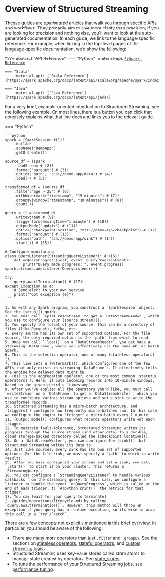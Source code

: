 # Overview of Structured Streaming

Thesse guides are _opinionated_ articles that walk you through specific APIs and workflows. They primarily aim to give more clarity than precision; if you are looking for precision and nothing else, you'll want to look at the auto-generated documentation. In each guide, we link to the language-specific reference. For example, when linking to the top-level pages of the language-specific documentation, we'd show the following:

???+ abstract "API Reference"
    === "Python"
        :material-api: [`PySpark Reference`](https://spark.apache.org/docs/latest/api/python/index.html)
    
    === "Scala"
        :material-api: [`Scala Reference`](https://spark.apache.org/docs/latest/api/scala/org/apache/spark/index.html)

    === "Java"
        :material-api: [`Java Reference`](https://spark.apache.org/docs/latest/api/java/)

For a very brief, example-oriented introduction to Structured Streaming, see the following example. On most lines, there is a button you can click that concisely explains what that line does and links you to the relevant guide.

=== "Python"

    ```python
    spark = (SparkSession #(1)!
        .builder
        .appName("DemoApp")
        .getOrCreate())
    
    source_df = (spark
        .readStream # (2)!
        .format("parquet") # (3)!
        .option("path", "s3a://demo-app/data") # (4)!
        .load()) # (5)!
    
    transformed_df = (source_df
        .filter("age > 25") # (6)!
        .withWatermark("timestamp", "15 minutes") # (7)!
        .groupBy(window("timestamp", "10 minutes")) # (8)!
        .count())
    
    query = (transformed_df
        .writeStream # (9)!
        .trigger(processingTime="1 minute") # (10)!
        .outputMode("update") # (11)!
        .option("checkpointLocation", "s3a://demo-app/checkpoint") # (12)!
        .format("parquet") # (13)!
        .option("path", "s3a://demo-app/sink") # (14)!
        .start()) # (15)!

    # Configure monitoring
    class QueryListener(StreamingQueryListener): # (16)!
        def onQueryProgress(self, event: QueryProgressEvent):
            print("Query made progress: ", event.progress)
    spark.streams.addListener(QueryListener())

    try:
        query.awaitTermination() # (17)!
    except Exception as e:
        # Send alert to your own service
        print(f"Got exception {e}")
    ```

    1. As with any Spark program, you construct a `SparkSession` object. See the [setup]() guide.
    2. You must call `spark.readStream` to get a `DataStreamReader`, which you use to configure your [source stream]().
    3. You specify the format of your source. This can be a directory of files (like Parquet), Kafka, etc.
    4. Every source has its own set of supported options. For the file source, the only required option is the `path` from which to read.
    5. Once you call `.load()` on a `DataStreamReader`, you get back a streaming `DataFrame`, where you effectively use the same API as batch Spark.
    6. This is the selection operator, one of many [stateless operators]().
    7. This line sets a [watermark](), which configures one of the few APIs that only exists on streaming `DataFrame`s. It effectively tells the engine how delayed data might be.
    8. This is the aggregation operator, one of the most common [stateful operators](). Here, it puts incoming records into 10-minute windows, based on the given record's `timestamp`.
    9. After you've applied all the operators you'd like, you must call `writeStream` on a `DataFrame` to get a `DataStreamWriter`, which you use to configure various stream options and set a sink to write the transformed records.
    10. Structured Streaming has a micro-batch architecture, and [triggers]() configure how frequently micro-batches run. In this case, we configure the engine to "trigger" a micro-batch every 1 minute.
    11. [Output mode]() configures what records operators write out each trigger.
    12. To maintain fault-tolerance, Structured Streaming writes its progress through the source stream (and other data) to a durable, cloud storage-backed directory called the [checkpoint location]().
    13. On a `DataStreamWriter`, you can configure the [sink]() that Structured Streaming writes its data to.
    14. Just like sources, every sink has its own set of supported options. For the file sink, we must specify a `path` to which to write results.
    15. After you have configured your stream and set a sink, you call `.start()` to start it on your cluster. This returns a `StreamingQuery`.
    16. You can configure a `StreamingQueryListener` to handle various callbacks from the streaming query. In this case, we configure a listener to handle the event `onQueryProgress`, which is called at the end of each trigger, to `#!python print()` the metrics for that trigger.
    17. You can [wait for your query to terminate](../guides/operations/lifecycle.md) by calling `query.awaitTermination()`. However, this method will throw an exception if your query has a runtime exception, so its wise to wrap this call in a `try`/`catch`.

There are a few concepts not explicitly mentioned in this brief overview. In particular, you should be aware of the following:

- There are many more operators than just `.filter` and `.groupBy`. See the sections on [stateless operators](), [stateful operators](), and [custom streaming logic]().
- Structured Streaming uses key-value stores called _state stores_ to manage state created by operators. See [state_stores]().
- To tune the performance of your Structured Streaming jobs, see [performance tuning]().

